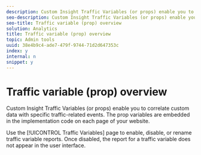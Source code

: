```yaml
---
description: Custom Insight Traffic Variables (or props) enable you to correlate custom data with specific traffic-related events. The prop variables are embedded in the implementation code on each page of your website.
seo-description: Custom Insight Traffic Variables (or props) enable you to correlate custom data with specific traffic-related events. The prop variables are embedded in the implementation code on each page of your website.
seo-title: Traffic variable (prop) overview
solution: Analytics
title: Traffic variable (prop) overview
topic: Admin tools
uuid: 38e4b9c4-ade7-479f-9744-71d2d647353c
index: y
internal: n
snippet: y
---
```


# Traffic variable (prop) overview

Custom Insight Traffic Variables (or props) enable you to correlate custom data with specific traffic-related events. The prop variables are embedded in the implementation code on each page of your website.

Use the [!UICONTROL Traffic Variables] page to enable, disable, or rename traffic variable reports. Once disabled, the report for a traffic variable does not appear in the user interface. 
